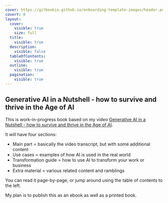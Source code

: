 ```yaml
---
cover: https://gitbookio.github.io/onboarding-template-images/header.png
coverY: 0
layout:
  cover:
    visible: true
    size: full
  title:
    visible: true
  description:
    visible: false
  tableOfContents:
    visible: true
  outline:
    visible: true
  pagination:
    visible: true
---
```


## Generative AI in a Nutshell - how to survive and thrive in the Age of AI

This is work-in-progress book based on my video [Generative AI in a Nutshell - how to survive and thrive in the Age of AI](https://www.youtube.com/watch?v=2IK3DFHRFfw).

It will have four sections:

- Main part = basically the video transcript, but with some additional content
- Use cases = examples of how AI is used in the real world
- Transformation guide = how to use AI to transform your work or business
- Extra material = various related content and ramblings

You can read it page-by-page, or jump around using the table of contents to the left.

My plan is to publish this as an ebook as well as a printed book.
